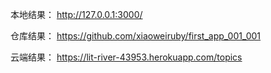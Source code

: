 
本地结果：
http://127.0.0.1:3000/


仓库结果：
https://github.com/xiaoweiruby/first_app_001_001

云端结果：
https://lit-river-43953.herokuapp.com/topics
